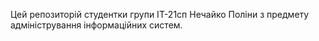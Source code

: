 Цей репозиторій студентки групи ІТ-21сп Нечайко Поліни з предмету адміністрування інформаційних систем.
